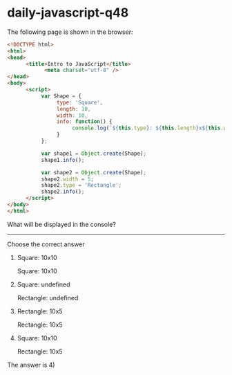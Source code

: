 # daily-javascript-q48

The following page is shown in the browser: 

```html
<!DOCTYPE html> 
<html> 
<head> 
      <title>Intro to JavaScript</title> 
          	<meta charset="utf-8" /> 
</head> 
<body> 
      <script> 
           var Shape = { 
                type: 'Square', 
                length: 10, 
                width: 10, 
                info: function() { 
                     console.log(`${this.type}: ${this.length}x${this.width}`); 
                } 
           }; 

           var shape1 = Object.create(Shape); 
           shape1.info(); 

           var shape2 = Object.create(Shape); 
           shape2.width = 5; 
           shape2.type = 'Rectangle'; 
           shape2.info(); 
      </script> 
</body> 
</html> 
```

What will be displayed in the console?
<hr>
Choose the correct answer

1) Square: 10x10

   Square: 10x10

2) Square: undefined

    Rectangle: undefined

3) Rectangle: 10x5

    Rectangle: 10x5

4) Square: 10x10

    Rectangle: 10x5


The answer is 4)
